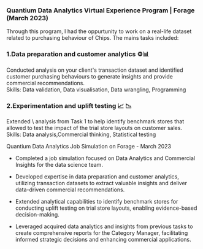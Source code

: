
### Quantium Data Analytics Virtual Experience Program | Forage     (March 2023)

Through this program, I had the oppurtunity to work on a real-life dataset related to purchasing behaviour of Chips. The mains tasks included: <br/>

  ### **1.Data preparation and customer analytics**  ⚙️📊  <br/>
  
 Conducted analysis on your client's transaction dataset and identified customer purchasing behaviours to generate insights and provide commercial recommendations. <br/>
 Skills: Data validation, Data visualisation, Data wrangling, Programming


### **2.Experimentation and uplift testing** 📈 📉<br/>
 
Extended \ analysis from Task 1 to help  identify benchmark stores that allowed to test the impact of the trial store layouts on customer sales.<br/>
Skills: Data analysis,Commercial thinking, Statistical testing



Quantium Data Analytics Job Simulation on Forage - March 2023


 * Completed a job simulation focused on Data Analytics and Commercial Insights
   for the data science team.
 * Developed expertise in data preparation and customer analytics, utilizing
   transaction datasets to extract valuable insights and deliver data-driven
   commercial recommendations.
 * Extended analytical capabilities to identify benchmark stores for conducting
   uplift testing on trial store layouts, enabling evidence-based
   decision-making.
 * Leveraged acquired data analytics and insights from previous tasks to create
   comprehensive reports for the Category Manager, facilitating informed
   strategic decisions and enhancing commercial applications.
   
    
